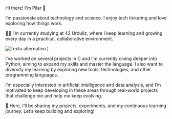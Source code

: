 Hi there! I'm Pilar 👋


I’m passionate about technology and science. I enjoy tech tinkering and love exploring how things work.

👩‍💻 I’m currently studying at 42 Urduliz, where I keep learning and growing every day in a practical, collaborative environment.

![Texto alternativo](assets/home/piprieto/Pictures/Screenshots/42Urduliz_ZIP.png)
)


I’ve worked on several projects in C and I’m currently diving deeper into Python, aiming to expand my skills and master the language. I also want to diversify my learning by exploring new tools, technologies, and other programming languages.

I’m especially interested in artificial intelligence and data analysis, and I’m motivated to keep developing in these areas through real-world projects that challenge me and help me keep evolving.

🚀 Here, I’ll be sharing my projects, experiments, and my continuous learning journey. Let’s keep building and exploring!
